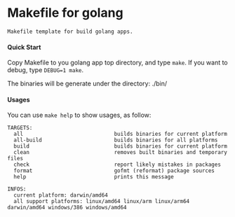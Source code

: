 # Makefile for golang

```
Makefile template for build golang apps.
```

#### Quick Start

Copy Makefile to you golang app top directory, and type `make`. If you want to debug, type `DEBUG=1 make`.

The binaries will be generate under the directory: ./bin/

#### Usages

You can use `make help` to show usages, as follow:

```
TARGETS:
  all                             builds binaries for current platform
  all-build                       builds binaries for all platforms
  build                           builds binaries for current platform
  clean                           removes built binaries and temporary files
  check                           report likely mistakes in packages
  format                          gofmt (reformat) package sources
  help                            prints this message

INFOS:
  current platform: darwin/amd64
  all support platforms: linux/amd64 linux/arm linux/arm64 darwin/amd64 windows/386 windows/amd64
```
